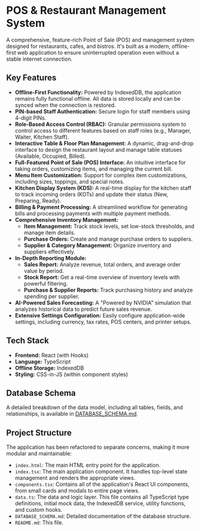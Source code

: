 # POS & Restaurant Management System

A comprehensive, feature-rich Point of Sale (POS) and management system designed for restaurants, cafes, and bistros. It's built as a modern, offline-first web application to ensure uninterrupted operation even without a stable internet connection.

## Key Features

- **Offline-First Functionality:** Powered by IndexedDB, the application remains fully functional offline. All data is stored locally and can be synced when the connection is restored.
- **PIN-based Staff Authentication:** Secure login for staff members using 4-digit PINs.
- **Role-Based Access Control (RBAC):** Granular permissions system to control access to different features based on staff roles (e.g., Manager, Waiter, Kitchen Staff).
- **Interactive Table & Floor Plan Management:** A dynamic, drag-and-drop interface to design the restaurant layout and manage table statuses (Available, Occupied, Billed).
- **Full-Featured Point of Sale (POS) Interface:** An intuitive interface for taking orders, customizing items, and managing the current bill.
- **Menu Item Customization:** Support for complex item customizations, including sizes, toppings, and special notes.
- **Kitchen Display System (KDS):** A real-time display for the kitchen staff to track incoming orders (KOTs) and update their status (New, Preparing, Ready).
- **Billing & Payment Processing:** A streamlined workflow for generating bills and processing payments with multiple payment methods.
- **Comprehensive Inventory Management:**
  - **Item Management:** Track stock levels, set low-stock thresholds, and manage item details.
  - **Purchase Orders:** Create and manage purchase orders to suppliers.
  - **Supplier & Category Management:** Organize inventory and suppliers effectively.
- **In-Depth Reporting Module:**
  - **Sales Report:** Analyze revenue, total orders, and average order value by period.
  - **Stock Report:** Get a real-time overview of inventory levels with powerful filtering.
  - **Purchase & Supplier Reports:** Track purchasing history and analyze spending per supplier.
- **AI-Powered Sales Forecasting:** A "Powered by NVIDIA" simulation that analyzes historical data to predict future sales revenue.
- **Extensive Settings Configuration:** Easily configure application-wide settings, including currency, tax rates, POS centers, and printer setups.

## Tech Stack

- **Frontend:** React (with Hooks)
- **Language:** TypeScript
- **Offline Storage:** IndexedDB
- **Styling:** CSS-in-JS (within component styles)

## Database Schema

A detailed breakdown of the data model, including all tables, fields, and relationships, is available in [DATABASE_SCHEMA.md](./DATABASE_SCHEMA.md).

## Project Structure

The application has been refactored to separate concerns, making it more modular and maintainable:

- `index.html`: The main HTML entry point for the application.
- `index.tsx`: The main application component. It handles top-level state management and renders the appropriate views.
- `components.tsx`: Contains all of the application's React UI components, from small cards and modals to entire page views.
- `data.ts`: The data and logic layer. This file contains all TypeScript type definitions, initial mock data, the IndexedDB service, utility functions, and custom hooks.
- `DATABASE_SCHEMA.md`: Detailed documentation of the database structure.
- `README.md`: This file.

